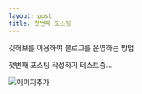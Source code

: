 ```yaml
---
layout: post
title: 첫번째 포스팅
---
```


깃허브를 이용하여 블로그를 운영하는 방법

첫번째 포스팅 작성하기 테스트중...

![이미지추가](/images/jekyll-logo.png)
